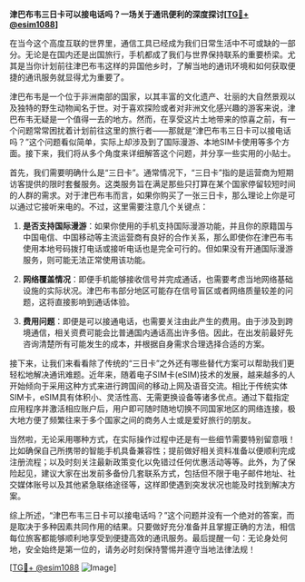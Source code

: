 **津巴布韦三日卡可以接电话吗？一场关于通讯便利的深度探讨[[TG💪+ @esim1088](https://t.me/s/esim1088)]**

在当今这个高度互联的世界里，通信工具已经成为我们日常生活中不可或缺的一部分。无论是在国内还是出国旅行，手机都成了我们与世界保持联系的重要桥梁。尤其是当你计划前往津巴布韦这样的异国他乡时，了解当地的通讯环境和如何获取便捷的通讯服务就显得尤为重要了。

津巴布韦是一个位于非洲南部的国家，以其丰富的文化遗产、壮丽的大自然景观以及独特的野生动物闻名于世。对于喜欢探险或者对非洲文化感兴趣的游客来说，津巴布韦无疑是一个值得一去的地方。然而，在享受这片土地带来的惊喜之前，有一个问题常常困扰着计划前往这里的旅行者——那就是“津巴布韦三日卡可以接电话吗？”这个问题看似简单，实际上却涉及到了国际漫游、本地SIM卡使用等多个方面。接下来，我们将从多个角度来详细解答这个问题，并分享一些实用的小贴士。

首先，我们需要明确什么是“三日卡”。通常情况下，“三日卡”指的是运营商为短期访客提供的限时套餐服务。这类服务旨在满足那些只打算在某个国家停留较短时间的人群的需求。对于津巴布韦而言，如果你购买了一张三日卡，那么理论上你是可以通过它接听来电的。不过，这里需要注意几个关键点：

1. **是否支持国际漫游**：如果你使用的手机支持国际漫游功能，并且你的原籍国与中国电信、中国移动等主流运营商有良好的合作关系，那么即使你在津巴布韦使用本地号码拨打电话或接听电话也是完全可行的。但如果没有开通国际漫游服务，则可能无法正常使用该功能。
   
2. **网络覆盖情况**：即便手机能够接收信号并完成通话，也需要考虑当地网络基础设施的实际状况。津巴布韦部分地区可能存在信号盲区或者网络质量较差的问题，这将直接影响到通话体验。

3. **费用问题**：即便是可以接通电话，也需要关注由此产生的费用。由于涉及到跨境通信，相关资费可能会比普通国内通话高出许多倍。因此，在出发前最好先咨询清楚所有可能发生的成本，并根据自身需求合理选择合适的方案。

接下来，让我们来看看除了传统的“三日卡”之外还有哪些替代方案可以帮助我们更轻松地解决通讯难题。近年来，随着电子SIM卡(eSIM)技术的发展，越来越多的人开始倾向于采用这种方式来进行跨国间的移动上网及语音交流。相比于传统实体SIM卡，eSIM具有体积小、灵活性高、无需更换设备等诸多优点。通过下载指定应用程序并激活相应账户后，用户即可随时随地切换不同国家地区的网络连接，极大地方便了频繁往来于多个国家之间的商务人士或是爱好旅行的朋友。

当然啦，无论采用哪种方式，在实际操作过程中还是有一些细节需要特别留意哦！比如确保自己所携带的智能手机具备兼容性；提前做好相关资料准备以便顺利完成注册流程；以及时刻关注最新政策变化以免错过任何优惠活动等等。此外，为了保险起见，建议大家在出发前多备份几套联系方式，包括但不限于电子邮件地址、社交媒体账号以及其他紧急联络途径等，这样即使遇到突发状况也能及时找到解决方案。

综上所述，“津巴布韦三日卡可以接电话吗？”这个问题并没有一个绝对的答案，而是取决于多种因素共同作用的结果。只要做好充分准备并且掌握正确的方法，相信每位旅客都能够顺利地享受到便捷高效的通讯服务。最后提醒一句：无论身处何地，安全始终是第一位的，请务必时刻保持警惕并遵守当地法律法规！

[[TG💪+ @esim1088](https://t.me/s/esim1088) ![Image](https://i.postimg.cc/4NQfJmqS/Snipaste-2025-05-13-00-14-12.png)]